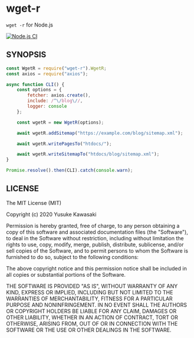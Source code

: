 # wget-r

`wget -r` for Node.js

[![Node.js CI](https://github.com/kawanet/wget-r/workflows/Node.js%20CI/badge.svg?branch=master)](https://github.com/kawanet/wget-r/actions/)

## SYNOPSIS

```js
const WgetR = require("wget-r").WgetR;
const axios = require("axios");

async function CLI() {
    const options = {
        fetcher: axios.create(),
        include: /^\/blog\//,
        logger: console
    };

    const wgetR = new WgetR(options);

    await wgetR.addSitemap("https://example.com/blog/sitemap.xml");

    await wgetR.writePagesTo("htdocs/");

    await wgetR.writeSitemapTo("htdocs/blog/sitemap.xml");
}

Promise.resolve().then(CLI).catch(console.warn);
```

## LICENSE

The MIT License (MIT)

Copyright (c) 2020 Yusuke Kawasaki

Permission is hereby granted, free of charge, to any person obtaining a copy
of this software and associated documentation files (the "Software"), to deal
in the Software without restriction, including without limitation the rights
to use, copy, modify, merge, publish, distribute, sublicense, and/or sell
copies of the Software, and to permit persons to whom the Software is
furnished to do so, subject to the following conditions:

The above copyright notice and this permission notice shall be included in all
copies or substantial portions of the Software.

THE SOFTWARE IS PROVIDED "AS IS", WITHOUT WARRANTY OF ANY KIND, EXPRESS OR
IMPLIED, INCLUDING BUT NOT LIMITED TO THE WARRANTIES OF MERCHANTABILITY,
FITNESS FOR A PARTICULAR PURPOSE AND NONINFRINGEMENT. IN NO EVENT SHALL THE
AUTHORS OR COPYRIGHT HOLDERS BE LIABLE FOR ANY CLAIM, DAMAGES OR OTHER
LIABILITY, WHETHER IN AN ACTION OF CONTRACT, TORT OR OTHERWISE, ARISING FROM,
OUT OF OR IN CONNECTION WITH THE SOFTWARE OR THE USE OR OTHER DEALINGS IN THE
SOFTWARE.
